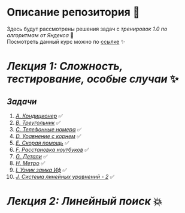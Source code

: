 # **Описание репозитория** :book:
Здесь будут рассмотрены решения задач с *тренировок 1.0 по алгоритмам от Яндекса* :diamond_shape_with_a_dot_inside:
<br>
Посмотреть данный курс можно по [ссылке](https://yandex.ru/yaintern/algorithm-training_1?win=504) :sparkles:

# *Лекция 1: Сложность, тестирование, особые случаи* :sparkles:
## *Задачи*
1) [*A. Кондиционер*](https://github.com/DenisStepanidenko/Yandex-Training1.0/blob/master/src/Lesson1/conditioner/Solution.java)  :white_check_mark:
2) [*B. Треугольник*](https://github.com/DenisStepanidenko/Yandex-Training1.0/blob/master/src/Lesson1/triangle/Solution.java)  :white_check_mark:
3) [*C. Телефонные номера*](https://github.com/DenisStepanidenko/Yandex-Training1.0/blob/master/src/Lesson1/numbersPhones/Solution.java) :white_check_mark:
4) [*D. Уравнение с корнем*](https://github.com/DenisStepanidenko/Yandex-Training1.0/blob/master/src/Lesson1/equationWithRoot/Solution.java) :white_check_mark:
5) [*E. Скорая помощь*](https://github.com/DenisStepanidenko/Yandex-Training1.0/blob/master/src/Lesson1/ambulance/Solution.java) :white_check_mark:
6) [*F. Расстановка ноутбуков*](https://github.com/DenisStepanidenko/Yandex-Training1.0/blob/master/src/Lesson1/arrangementOfLaptops/Solution.java) :white_check_mark:
7) [*G. Детали*](https://github.com/DenisStepanidenko/Yandex-Training1.0/blob/master/src/Lesson1/details/Solution.java) :white_check_mark:
8) [*H. Метро*](https://github.com/DenisStepanidenko/Yandex-Training1.0/blob/master/src/Lesson1/underground/Solution.java) :white_check_mark:
9) [*I. Узник замка Иф*](https://github.com/DenisStepanidenko/Yandex-Training1.0/blob/master/src/Lesson1/prisonerCastleIF/Solution.java) :white_check_mark:
10) [*J. Система линейных уравнений - 2*](https://github.com/DenisStepanidenko/Yandex-Training1.0/blob/master/src/Lesson1/SystemLinearEquations/Solution.java) :white_check_mark:

# *Лекция 2: Линейный поиск* :boom:
